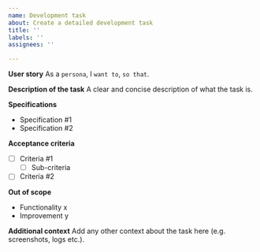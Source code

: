 ```yaml
---
name: Development task
about: Create a detailed development task
title: ''
labels: ''
assignees: ''

---
```


**User story**
As a `persona`, I `want to`, `so that`.

**Description of the task**
A clear and concise description of what the task is.

**Specifications**
- Specification #1
- Specification #2

**Acceptance criteria**
- [ ] Criteria #1
  - [ ] Sub-criteria
- [ ] Criteria #2

**Out of scope**
- Functionality x
- Improvement y

**Additional context**
Add any other context about the task here (e.g. screenshots, logs etc.).
